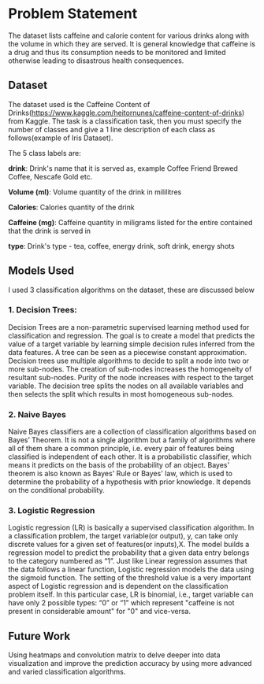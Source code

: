 # Problem Statement 
The dataset lists caffeine and calorie content for various drinks along with the volume in which they are served. It is general knowledge that caffeine is a drug and thus its consumption needs to be monitored and limited otherwise leading to disastrous health consequences.
## Dataset

The dataset used is the Caffeine Content of Drinks(https://www.kaggle.com/heitornunes/caffeine-content-of-drinks) from Kaggle. The task is a classification task, then you must specify the number of classes and give a 1 line description of each class as follows(example of Iris Dataset). 

The 5 class labels are:

**drink**: Drink's name that it is served as, example Coffee Friend Brewed Coffee, Nescafe Gold etc.

**Volume (ml)**: Volume quantity of the drink in mililitres

**Calories**: Calories quantity of the drink

**Caffeine (mg)**: Caffeine quantity in miligrams listed for the entire contained that the drink is served in

**type**: Drink's type - tea, coffee, energy drink, soft drink, energy shots 

## Models Used
I used 3 classification algorithms on the dataset, these are discussed below

### 1. Decision Trees:
Decision Trees are a non-parametric supervised learning method used for classification and regression. The goal is to create a model that predicts the value of a target variable by learning simple decision rules inferred from the data features.
A tree can be seen as a piecewise constant approximation. Decision trees use multiple algorithms to decide to split a node into two or more sub-nodes. The creation of sub-nodes increases the homogeneity of resultant sub-nodes. 
Purity of the node increases with respect to the target variable. The decision tree splits the nodes on all available variables and then selects the split which results in most homogeneous sub-nodes.

### 2. Naive Bayes
Naive Bayes classifiers are a collection of classification algorithms based on Bayes’ Theorem. It is not a single algorithm but a family of algorithms where all of them share a common principle, i.e. every pair of features being classified is independent of each other.
It is a probabilistic classifier, which means it predicts on the basis of the probability of an object.
Bayes' theorem is also known as Bayes' Rule or Bayes' law, which is used to determine the probability of a hypothesis with prior knowledge. It depends on the conditional probability.

### 3. Logistic Regression
Logistic regression (LR) is basically a supervised classification algorithm. In a classification problem, the target variable(or output), y, can take only discrete values for a given set of features(or inputs),X.
The model builds a regression model to predict the probability that a given data entry belongs to the category numbered as “1”. Just like Linear regression assumes that the data follows a linear function, Logistic regression models the data using the sigmoid function.
The setting of the threshold value is a very important aspect of Logistic regression and is dependent on the classification problem itself.
In this particular case, LR is binomial, i.e., target variable can have only 2 possible types: “0” or “1” which represent "caffeine is not present in considerable amount" for "0" and vice-versa.
## Future Work
Using heatmaps and convolution matrix to delve deeper into data visualization and improve the prediction accuracy by using more advanced and varied classification algorithms.
